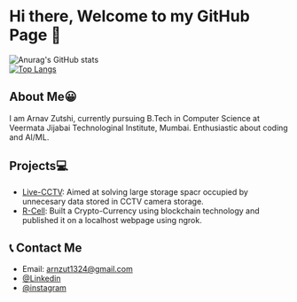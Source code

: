 # Hi there, Welcome to my GitHub Page 👋

![Anurag's GitHub stats](https://github-readme-stats.vercel.app/api?username=AsRaNi1&show_icons=true&theme=aura)<br>
[![Top Langs](https://github-readme-stats.vercel.app/api/top-langs/?username=AsRaNi1&layout=compact&theme=aura)](https://github.com/anuraghazra/github-readme-stats)


## About Me😀
I am Arnav Zutshi, currently pursuing B.Tech in Computer Science at Veermata Jijabai Technologinal Institute, Mumbai. Enthusiastic about coding and AI/ML.
<!-- - 🌱 I’m currently learning u... -->
<!-- - 👯 I’m looking to collaborate on ... -->
<!-- - 🤔 I’m looking for help with ... -->
<!-- - 💬 Ask me about ... -->
## Projects💻
* [Live-CCTV](https://github.com/AsRaNi1/live-cctv): Aimed at solving large storage spacr occupied by unnecesary data stored in CCTV camera storage.
* [R-Cell](https://github.com/AsRaNi1/R-Cell): Built a Crypto-Currency using blockchain technology and published it on a localhost webpage using ngrok.
## 📞 Contact Me 
* Email: arnzut1324@gmail.com
* [@Linkedin](https://www.linkedin.com/in/arnav-zutshi-7002901b5/)
* [@instagram](https://www.instagram.com/arnavzutshi/)
<!-- - ⚡ Fun fact: ... -->
